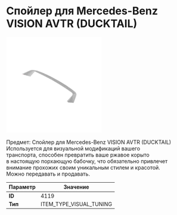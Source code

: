 # Спойлер для Mercedes-Benz VISION AVTR (DUCKTAIL)

![Item Image](../img/4119.webp?raw=true)

Предмет: Спойлер для Mercedes-Benz VISION AVTR (DUCKTAIL)<br>Используется для визуальной модификаций вашего<br>транспорта, способен превратить ваше ржавое корыто<br>в настоящую порхающую бабочку, что обязательно привлечет<br>внимание прохожих своим уникальным стилем и красотой.<br>Можно передавать и продавать.


| Параметр | Значение |
|----------|----------|
| **ID** | 4119 |
| **Тип** | ITEM_TYPE_VISUAL_TUNING |

